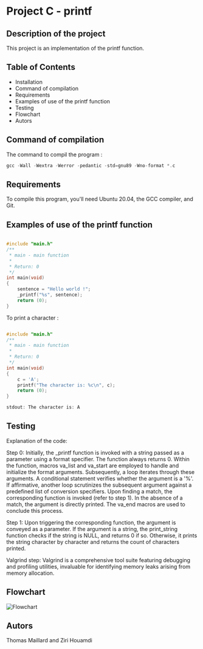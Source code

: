 
# Project C - printf

## Description of the project
This project is an implementation of the printf function.

## Table of Contents
- Installation
- Command of compilation
- Requirements
- Examples of use of the printf function
- Testing
- Flowchart
- Autors


## Command of compilation
The command to compil the program :
```c
gcc -Wall -Wextra -Werror -pedantic -std=gnu89 -Wno-format *.c
```

## Requirements
To compile this program, you'll need Ubuntu 20.04, the GCC compiler, and Git.
## Examples of use of the printf function
```c

#include "main.h"
/**
 * main - main function
 *
 * Return: 0
 */
int main(void)
{
	sentence = "Hello world !";
	_printf("%s", sentence);
	return (0);
}
```
To print a character :
```c

#include "main.h"
/**
 * main - main function
 *
 * Return: 0
 */
int main(void)
{
    c = 'A';
    printf("The character is: %c\n", c);
    return (0);
}

stdout: The character is: A
```
## Testing
Explanation of the code:

Step 0: Initially, the _printf function is invoked with a string passed as a parameter using a format specifier. The function always returns 0. Within the function, macros va_list and va_start are employed to handle and initialize the format arguments. Subsequently, a loop iterates through these arguments. A conditional statement verifies whether the argument is a '%'. If affirmative, another loop scrutinizes the subsequent argument against a predefined list of conversion specifiers. Upon finding a match, the corresponding function is invoked (refer to step 1). In the absence of a match, the argument is directly printed. The va_end macros are used to conclude this process.

Step 1: Upon triggering the corresponding function, the argument is conveyed as a parameter. If the argument is a string, the print_string function checks if the string is NULL, and returns 0 if so. Otherwise, it prints the string character by character and returns the count of characters printed.

Valgrind step: Valgrind is a comprehensive tool suite featuring debugging and profiling utilities, invaluable for identifying memory leaks arising from memory allocation.

## Flowchart





![Flowchart](https://github.com/Thomas3300000/holbertonschool-printf/assets/159032920/b04554cb-9e52-43dc-acef-b5fda8b3b377)






## Autors
Thomas Maillard and Ziri Houamdi
